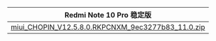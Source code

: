 | Redmi Note 10 Pro  稳定版    |
| ---- |
| [miui_CHOPIN_V12.5.8.0.RKPCNXM_9ec3277b83_11.0.zip](https://hugeota.d.miui.com/V12.5.8.0.RKPCNXM/miui_CHOPIN_V12.5.8.0.RKPCNXM_9ec3277b83_11.0.zip)    |
